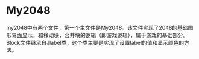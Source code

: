 # My2048
my2048中有两个文件，第一个主文件是My2048。该文件实现了2048的基础图形界面显示，和移动块，合并块的逻辑（即游戏逻辑），属于游戏的基础部分。
Block文件继承自Jlabel类，这个类主要是实现了设置label的值和显示颜色的方法。

